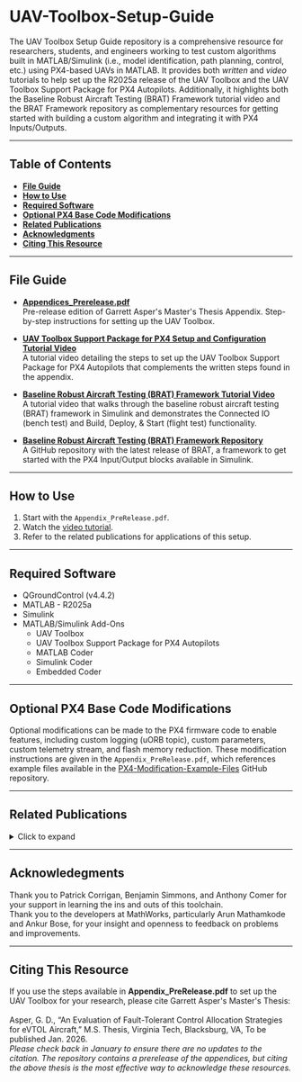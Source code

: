 # UAV-Toolbox-Setup-Guide

The UAV Toolbox Setup Guide repository is a comprehensive resource for researchers, students, and engineers working to test custom algorithms built in MATLAB/Simulink (i.e., model identification, path planning, control, etc.) using PX4-based UAVs in MATLAB. It provides both _written_ and _video_ tutorials to help set up the R2025a release of the UAV Toolbox and the UAV Toolbox Support Package for PX4 Autopilots. Additionally, it highlights both the Baseline Robust Aircraft Testing (BRAT) Framework tutorial video and the BRAT Framework repository as complementary resources for getting started with building a custom algorithm and integrating it with PX4 Inputs/Outputs. 

---

## Table of Contents
- **[File Guide](https://github.com/gurt1223/UAV-Toolbox-Setup-Guide#file-guide)**
- **[How to Use](https://github.com/gurt1223/UAV-Toolbox-Setup-Guide#how-to-use)**
- **[Required Software](https://github.com/gurt1223/UAV-Toolbox-Setup-Guide#required-software)**
- **[Optional PX4 Base Code Modifications](https://github.com/gurt1223/UAV-Toolbox-Setup-Guide#optional-px4-base-code-modifications)**
- **[Related Publications](https://github.com/gurt1223/UAV-Toolbox-Setup-Guide#related-publications)**
- **[Acknowledgments](https://github.com/gurt1223/UAV-Toolbox-Setup-Guide#acknowledgements)**
- **[Citing This Resource](https://github.com/gurt1223/UAV-Toolbox-Setup-Guide#citing-this-resource)**

---

## File Guide
- **[Appendices_Prerelease.pdf](https://github.com/gurt1223/UAV-Toolbox-Setup-Guide/blob/main/Appendices_Prerelease.pdf)**<br>
  Pre-release edition of Garrett Asper's Master's Thesis Appendix. Step-by-step instructions for setting up the UAV Toolbox.

- **[UAV Toolbox Support Package for PX4 Setup and Configuration Tutorial Video](https://youtu.be/UafbBIGAWPQ)**<br>
  A tutorial video detailing the steps to set up the UAV Toolbox Support Package for PX4 Autopilots that complements the written steps found in the appendix.

- **[Baseline Robust Aircraft Testing (BRAT) Framework Tutorial Video](https://youtu.be/mS8hB7pjNKs)**<br>
  A tutorial video that walks through the baseline robust aircraft testing (BRAT) framework in Simulink and demonstrates the Connected IO (bench test) and Build, Deploy, & Start (flight test) functionality.

- **[Baseline Robust Aircraft Testing (BRAT) Framework Repository](https://github.com/gurt1223/brat/)**<br>
  A GitHub repository with the latest release of BRAT, a framework to get started with the PX4 Input/Output blocks available in Simulink.

---

## How to Use
1. Start with the `Appendix_PreRelease.pdf`.  
2. Watch the [video tutorial](https://youtu.be/UafbBIGAWPQ).  
3. Refer to the related publications for applications of this setup.

---

## Required Software
- QGroundControl (v4.4.2)
- MATLAB - R2025a
- Simulink
- MATLAB/Simulink Add-Ons
  - UAV Toolbox
  - UAV Toolbox Support Package for PX4 Autopilots
  - MATLAB Coder
  - Simulink Coder
  - Embedded Coder 

---

## Optional PX4 Base Code Modifications
Optional modifications can be made to the PX4 firmware code to enable features, including custom logging (uORB topic), custom parameters, custom telemetry stream, and flash memory reduction.
These modification instructions are given in the `Appendix_PreRelease.pdf`, which references example files available in the [PX4-Modification-Example-Files](https://github.com/gurt1223/PX4-Modification-Example-Files) GitHub repository.

---

## Related Publications
<details>
<summary>Click to expand</summary>

[1]	Asper, G. D. and Simmons, B. M., “Rapid Flight Control Law Deployment and Testing Framework for Subscale VTOL Aircraft,” NASA/TM−20220011570, Sept. 2022. 

[2]	Asper, G. D., Simmons, B. M., Ackerman, K. A., Axten, R. M., and Corrigan, P. E., “Inexpensive Multirotor Platform for Advanced Controls Testing (IMPACT): Development, Integration, and Experimentation,” NASA/TM-20240000223, March 2024. 

[3]	Simmons, B.M., Ackerman, K.A., and Asper, G.D. “Aero-Propulsive Damping Characterization for eVTOL Aircraft Using Free Motion Wind-Tunnel Testing,” AIAA SciTech 2025 Forum, AIAA Paper 2025-0006, Jan. 2025.

[4]	Corrigan, P.E., Matt, J.J., and Asper, G.D. “Design and Testing of an Octocopter for Aerodynamic and Power Consumption Modeling,” NASA/TM-20240013453, March 2025. 

[5]	Asper, G.D. and Woolsey, C.A., “Toward a Fault-Tolerant Control Allocation Evaluation Framework for eVTOL Aircraft,” VSGC Student Research Conference, Virginia Space Grant Consortium, April 2025.

[6]	Simmons, B.M., Ackerman, K.A., Asper, G.D., Gray, M.N., Snyder, S.M., Axten, R.M., Geuther, S.C., and Chan, R. “Subscale Tiltrotor eVTOL Aircraft Dynamic Modeling and Flight Control Software Development,” Vertical Flight Society Annual Forum & Technology Display, May 2025. 
Awarded Best Paper Submitted to the Modeling & Simulation Technical Committee.

[7]	Comer, A.M., Simmons, B.M., and Asper, G.D. “Design, Simulation, and Flight Testing of a Multi-Purpose VTOL Flight Control System,” NASA/TM—20250000954, September 2025. 

[8]	Simmons, B.M., Ackerman, K.A., and Asper, G.D. “Aero-Propulsive Damping Characterization for eVTOL Aircraft Using Free Motion Wind-Tunnel Testing,” Journal of Aircraft, In review.

[9]	Corrigan, P.E., Asper, G.D., Simmons, B.M., and Woolsey, C.A., “Aircraft System Identification Approach for Control Surface Fault Diagnosis,” AIAA SciTech 2026 Forum, Submitted for consideration, 2026. 

[10]	Asper, G.D., Corrigan, P.E., Simmons, B.M., and Woolsey, C.A., “An Evaluation of Fault-Tolerant Control Allocation Strategies for eVTOL Aircraft,” AIAA SciTech 2026 Forum, Submitted for consideration, 2026.

</details>

---

## Acknowledegments
Thank you to Patrick Corrigan, Benjamin Simmons, and Anthony Comer for your support in learning the ins and outs of this toolchain.<br>
Thank you to the developers at MathWorks, particularly Arun Mathamkode and Ankur Bose, for your insight and openness to feedback on problems and improvements.

---

## Citing This Resource
If you use the steps available in **Appendix_PreRelease.pdf** to set up the UAV Toolbox for your research, please cite Garrett Asper's Master's Thesis:<br>  
Asper, G. D., “An Evaluation of Fault-Tolerant Control Allocation Strategies for eVTOL Aircraft,” M.S. Thesis, Virginia Tech, Blacksburg, VA, To be published Jan. 2026.<br>
_Please check back in January to ensure there are no updates to the citation. The repository contains a prerelease of the appendices, but citing the above thesis is the most effective way to acknowledge these resources._

